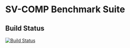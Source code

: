 # SV-COMP Benchmark Suite

## Build Status

[![Build Status](https://travis-ci.org/sosy-lab/sv-benchmarks.svg?branch=master)](https://travis-ci.org/dbeyer/sv-benchmarks)
